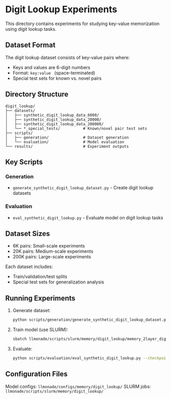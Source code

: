 # Digit Lookup Experiments

This directory contains experiments for studying key-value memorization using digit lookup tasks.

## Dataset Format

The digit lookup dataset consists of key-value pairs where:
- Keys and values are 6-digit numbers
- Format: `key:value ` (space-terminated)
- Special test sets for known vs. novel pairs

## Directory Structure

```
digit_lookup/
├── datasets/
│   ├── synthetic_digit_lookup_data_6000/
│   ├── synthetic_digit_lookup_data_20000/
│   ├── synthetic_digit_lookup_data_200000/
│   └── *_special_tests/          # Known/novel pair test sets
├── scripts/
│   ├── generation/               # Dataset generation
│   └── evaluation/               # Model evaluation
└── results/                      # Experiment outputs
```

## Key Scripts

### Generation
- `generate_synthetic_digit_lookup_dataset.py` - Create digit lookup datasets

### Evaluation
- `eval_synthetic_digit_lookup.py` - Evaluate model on digit lookup tasks

## Dataset Sizes

- 6K pairs: Small-scale experiments
- 20K pairs: Medium-scale experiments  
- 200K pairs: Large-scale experiments

Each dataset includes:
- Train/validation/test splits
- Special test sets for generalization analysis

## Running Experiments

1. Generate dataset:
   ```bash
   python scripts/generation/generate_synthetic_digit_lookup_dataset.py --num_pairs 20000
   ```

2. Train model (use SLURM):
   ```bash
   sbatch llmonade/scripts/slurm/memory/digit_lookup/memory_2layer_digit_lookup_20K.slurm
   ```

3. Evaluate:
   ```bash
   python scripts/evaluation/eval_synthetic_digit_lookup.py --checkpoint exp/memory_2layer_digit_lookup_20K
   ```

## Configuration Files

Model configs: `llmonade/configs/memory/digit_lookup/`
SLURM jobs: `llmonade/scripts/slurm/memory/digit_lookup/`
